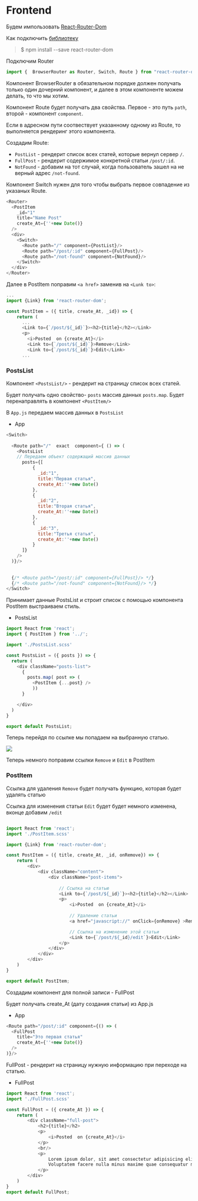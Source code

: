 # Frontend




Будем импользовать [React-Router-Dom ](https://reactrouter.com/web/guides/quick-start)

Как подключить [библиотеку](https://github.com/ReactTraining/react-router/tree/master/packages/react-router-dom)

>$ npm install --save react-router-dom

Подключим Router

```js
import {  BrowserRouter as Router, Switch, Route } from "react-router-dom";
```

Компонент BrowserRouter в обязательном порядке должен получать только один дочерний компонент, и далее в этом компоненте можем делать, то что мы хотим.

Компонент Route будет получать два свойства. Первое - это путь ```path```, второй - компонент ```component```.

Если в адресном пути соотвествует указанному одному из Route, то выполняется рендеринг этого компонента.

Создадим Route:
* ```PostList``` - рендерит список всех статей, которые вернул сервер ```/```.
* ```FullPost``` - рендерит содержимое конкретной статьи ```/post/:id```.
* ```NotFound``` - добавим на тот случай, когда пользователь зашел на не верный адрес  ```/not-found```.

Компонент Switch нужен для того чтобы выбрать первое совпадение из указаных Route.

```js
<Router>
  <PostItem
    _id="1"
    title="Name Post"
    create_At={''+new Date()}
  />
  <div>
    <Switch>
      <Route path="/" component={PostList}/>
      <Route path="/post/:id" component={FullPost}/>
      <Route path="/not-found" component={NotFound}/>
    </Switch>
  </div>
</Router>
```

Далее в PostItem поправим ```<a href>``` заменив на ```<Lunk to>```:
```js
...
import {Link} from 'react-router-dom';

const PostItem = ({ title, create_At, _id}) => {
    return (
      ...
      <Link to={`/post/${_id}`}><h2>{title}</h2></Link>
      <p>
        <i>Posted  on {create_At}</i>
        <Link to={`/post/${_id}`}>Remove</Link>
        <Link to={`/post/${_id}`}>Edit</Link>
      ...
```

### PostsList
Компонент ```<PostsList/>``` - рендерит на страницу список всех статей.

Будет получать одно свойство- ```posts``` массив данных  ```posts.map```. Будет перенаправлять в компонент ```<PostItem/>```



В ```App.js``` передаем массив данных в ```PostsList```

* App

```js
<Switch>
  
  <Route path="/"  exact  component={ () => (
    <PostsList  
    // Передаем объект содержащий массив данных 
      posts={[  
          {
            _id:"1",
            title:"Первая статья",
            create_At:''+new Date()
          },
          {
            _id:"2",
            title:"Вторая статья",
            create_At:''+new Date()
          },
          {
            _id:"3",
            title:"Третья статья",
            create_At:''+new Date()
          }
      ]}
    />
  )}/> 
  
  
  {/* <Route path="/post/:id" component={FullPost}/> */}
  {/* <Route path="/not-found" component={NotFound}/> */}
</Switch>
```


Принимает данные PostsList и строит список с помощью компонента PostItem выстраиваем стиль.

* PostsList

```js
import React from 'react';
import { PostItem } from '../';

import './PostsList.scss'

const PostsList = ({ posts }) => {
  return (
    <div className="posts-list">
      {
        posts.map( post => (
          <PostItem {...post} />
          ))
      }

    </div>
  )
}

export default PostsList;
```

Теперь перейдя по ссылке мы попадаем на выбранную статью.

![](https://github.com/dedmosay/BlogMERN/blob/master/how/img/front-posts.jpg)

Теперь немного поправим ссылки ```Remove``` и ```Edit``` в PostItem


### PostItem

Ссылка для удаления ```Remove``` будет получать функцию, которая будет удалять статью

Ссылка для изменения статьи ```Edit``` будет будет немного изменена, вконце добавим ```/edit```

```js

import React from 'react';
import './PostItem.scss'

import {Link} from 'react-router-dom';

const PostItem = ({ title, create_At, _id, onRemove}) => {
    return (
        <div>
            <div className="content">
                <div className="post-items">
                    
                    // Ссылка на статью
                    <Link to={`/post/${_id}`}><h2>{title}</h2></Link>
                    <p>
                        <i>Posted  on {create_At}</i>
                        
                        // Удаление статьи
                        <a href="javascript://" onClick={onRemove} >Remove</a>

                        // Ссылка на изменение этой статьи
                        <Link to={`/post/${_id}/edit`}>Edit</Link>
                    </p>
                </div>  
            </div>
        </div>
    )
}

export default PostItem;

```


Создадим компонент для полной записи - FullPost

Будет получать create_At (дату создания статьи) из App.js
* App
```js
<Route path="/post/:id" component={() => (
  <FullPost 
    title="Это первая статья"
    create_At={''+new Date()} 
  />
)}/>
```

FullPost - рендерит на страницу нужную информацию при переходе на статью.

* FullPost 
```js
import React from 'react';
import './FullPost.scss'

const FullPost = ({ create_At }) => {
    return (
        <div className="full-post">
            <h2>{title}</h2>
            <p>
                <i>Posted  on {create_At}</i>
            </p>
            <br/>
            <p>
                Lorem ipsum dolor, sit amet consectetur adipisicing elit. 
                Voluptatem facere nulla minus maxime quae consequatur mollitia 
            </p>
        </div>
    )
}
export default FullPost;
```